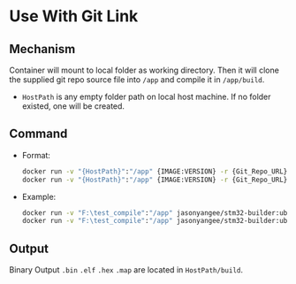 # Use With Git Link

## Mechanism

Container will mount to local folder as working directory. Then it will clone the supplied git repo source file into `/app` and compile it in `/app/build`.

- `HostPath` is any empty folder path on local host machine. If no folder existed, one will be created.

## Command

- Format:
	```bash
	docker run -v "{HostPath}":"/app" {IMAGE:VERSION} -r {Git_Repo_URL}
	docker run -v "{HostPath}":"/app" {IMAGE:VERSION} -r {Git_Repo_URL} -t {Build_Type}
	```

- Example:
	```bash
	docker run -v "F:\test_compile":"/app" jasonyangee/stm32-builder:ubuntu-latest -r https://github.com/jasonyang-ee/STM32-CMAKE-TEMPLATE.git
	docker run -v "F:\test_compile":"/app" jasonyangee/stm32-builder:ubuntu-latest -r https://github.com/jasonyang-ee/STM32-CMAKE-TEMPLATE.git -t MinSizeRel
	```

## Output

Binary Output `.bin` `.elf` `.hex` `.map` are located in `HostPath/build`.
